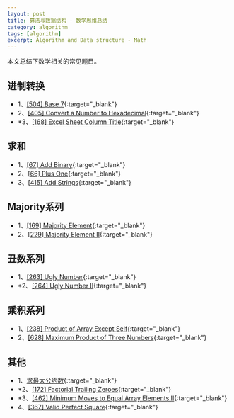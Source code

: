 ```yaml
---
layout: post
title: 算法与数据结构 - 数学思维总结
category: algorithm
tags: [algorithm]
excerpt: Algorithm and Data structure - Math
---
```



本文总结下数学相关的常见题目。  



## 进制转换  

- 1、[[504] Base 7](http://yaoyichen.cn/algorithm/2020/06/24/leetcode-504.html){:target="_blank"}  
- 2、[[405] Convert a Number to Hexadecimal](http://yaoyichen.cn/algorithm/2020/06/24/leetcode-405.html){:target="_blank"}  
- *3、[[168] Excel Sheet Column Title](http://yaoyichen.cn/algorithm/2020/06/24/leetcode-168.html){:target="_blank"}  


## 求和  

- 1、[[67] Add Binary](http://yaoyichen.cn/algorithm/2020/06/25/leetcode-67.html){:target="_blank"}  
- 2、[[66] Plus One](http://yaoyichen.cn/algorithm/2020/07/22/leetcode-66.html){:target="_blank"}  
- 3、[[415] Add Strings](http://yaoyichen.cn/algorithm/2020/06/25/leetcode-415.html){:target="_blank"}  


## Majority系列  

- 1、[[169] Majority Element](http://yaoyichen.cn/algorithm/2020/02/15/leetcode-169.html){:target="_blank"}  
- 2、[[229] Majority Element II](http://yaoyichen.cn/algorithm/2020/05/27/leetcode-229.html){:target="_blank"}  


## 丑数系列  

- 1、[[263] Ugly Number](http://yaoyichen.cn/algorithm/2020/06/25/leetcode-263.html){:target="_blank"}  
- *2、[[264] Ugly Number II](http://yaoyichen.cn/algorithm/2020/06/25/leetcode-264.html){:target="_blank"}  


## 乘积系列  

- 1、[[238] Product of Array Except Self](http://yaoyichen.cn/algorithm/2020/04/24/leetcode-238.html){:target="_blank"}  
- 2、[[628] Maximum Product of Three Numbers](http://yaoyichen.cn/algorithm/2020/06/25/leetcode-628.html){:target="_blank"}  

## 其他  

- 1、[求最大公约数](http://yaoyichen.cn/algorithm/2020/06/26/greatest-common-divisor.html){:target="_blank"}  
- *2、[[172] Factorial Trailing Zeroes](http://yaoyichen.cn/algorithm/2020/06/24/leetcode-172.html){:target="_blank"}  
- *3、[[462] Minimum Moves to Equal Array Elements II](http://yaoyichen.cn/algorithm/2020/06/25/leetcode-462.html){:target="_blank"}  
- 4、[[367] Valid Perfect Square](http://yaoyichen.cn/algorithm/2020/06/25/leetcode-367.html){:target="_blank"}  

